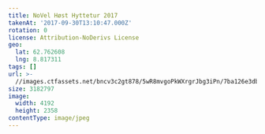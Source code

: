 ```yaml
---
title: NoVel Høst Hyttetur 2017
takenAt: '2017-09-30T13:10:47.000Z'
rotation: 0
license: Attribution-NoDerivs License
geo:
  lat: 62.762608
  lng: 8.817311
tags: []
url: >-
  //images.ctfassets.net/bncv3c2gt878/5wR8mvgoPkWXrgrJbg3iPn/7ba126e3db4c93e3821f3aadadc505e6/novel-hst-hyttetur-2017_23585120038_o
size: 3182797
image:
  width: 4192
  height: 2358
contentType: image/jpeg
---
```


